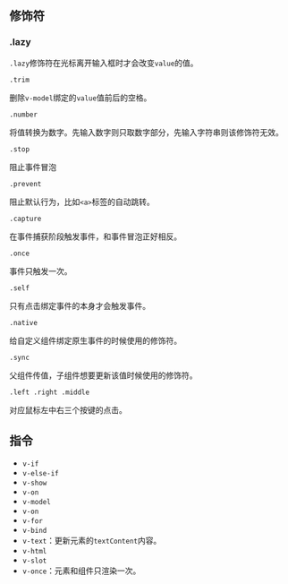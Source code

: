 ## 修饰符

### .lazy

`.lazy`修饰符在光标离开输入框时才会改变`value`的值。

`.trim`

删除`v-model`绑定的`value`值前后的空格。

`.number`

将值转换为数字。先输入数字则只取数字部分，先输入字符串则该修饰符无效。

`.stop`

阻止事件冒泡

`.prevent`

阻止默认行为，比如`<a>`标签的自动跳转。

`.capture`

在事件捕获阶段触发事件，和事件冒泡正好相反。

`.once`

事件只触发一次。

`.self`

只有点击绑定事件的本身才会触发事件。

`.native`

给自定义组件绑定原生事件的时候使用的修饰符。

`.sync`

父组件传值，子组件想要更新该值时候使用的修饰符。

`.left .right .middle`

对应鼠标左中右三个按键的点击。

## 指令

- `v-if`
- `v-else-if`
- `v-show`
- `v-on`
- `v-model`
- `v-on`
- `v-for`
- `v-bind`
- `v-text`：更新元素的`textContent`内容。
- `v-html`
- `v-slot`
- `v-once`：元素和组件只渲染一次。

